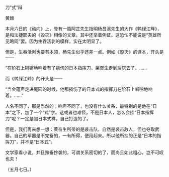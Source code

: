 刀“式”辩

黄棘　　

  

本月六日的《动向》上，登有一篇阿芷先生指明杨昌溪先生的大作《鸭绿江畔》，是和法捷耶夫的《毁灭》相像的文章，其中还举着例证。这恐怕不能说是“英雄所见略同”罢。因为生吞活剥的模样，实在太明显了。

但是，生吞活剥也要有本领，杨先生似乎还差一点。例如《毁灭》的译本，开头是——

  

“在阶石上锵锵地响着有了损伤的日本指挥刀，莱奋生走到后院去了，……

  

而《鸭绿江畔》的开头是——

  

“当金蕴声走进庭园的时候，他那损伤了的日本式的指挥刀在阶石上噼啪地响着。……”

  

人名不同了，那是当然的；响声不同了，也没有什么关系，最特别的是他在“日本”之下，加了一个“式”字。这或者也难怪，不是日本人，怎么会挂“日本指挥刀”呢？一定是照日本式样，自己打造的了。

但是，我们再来想一想：莱奋生所带的是袭击队，自然是袭击敌人，但也夺取武器。自己的军器是不完备的，一有所得，便用起来。所以他所挂的正是“日本的指挥刀”，并不是“日本式”。

文学家看小说，并且豫备抄袭的，可谓关系密切的了，而尚且如此粗心，岂不可叹也夫！

  

（五月七日。）
